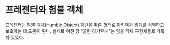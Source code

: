 # **프레젠터와 험블 객체**  
프레젠터는 험블 객체(Humble Object) 패턴을 따른 형태로 아키텍처 경계를 식별하고 보호하는 데 도움이 된다. 실제로 이전 장 "클린 아키텍처"는 
험블 객체 구현체들로 가득 차 있었다.  
  
